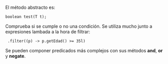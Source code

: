 El método abstracto es: 
```
boolean test(T t);
```
Comprueba si se cumple o no una condición. Se utiliza mucho junto a expresiones lambada a la hora de filtrar: 
```
 .filter((p) -> p.getEdad() >= 35l)
 ```
 Se pueden componer predicados más complejos con sus métodos **and**, **or** y **negate**. 

